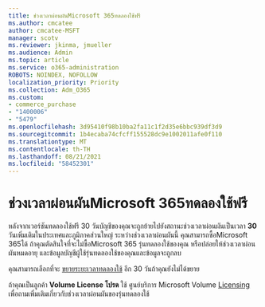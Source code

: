 ```yaml
---
title: ช่วงเวลาผ่อนผันMicrosoft 365ทดลองใช้ฟรี
ms.author: cmcatee
author: cmcatee-MSFT
manager: scotv
ms.reviewer: jkinma, jmueller
ms.audience: Admin
ms.topic: article
ms.service: o365-administration
ROBOTS: NOINDEX, NOFOLLOW
localization_priority: Priority
ms.collection: Adm_O365
ms.custom:
- commerce_purchase
- "1400006"
- "5479"
ms.openlocfilehash: 3d95410f98b10ba2fa11c1f2d35e6bbc939df3d9
ms.sourcegitcommit: 1b4ecaba74cfcff155528dc9e1002011afe0f110
ms.translationtype: MT
ms.contentlocale: th-TH
ms.lasthandoff: 08/21/2021
ms.locfileid: "58452301"
---
```

# <a name="grace-period-for-microsoft-365-free-trial"></a>ช่วงเวลาผ่อนผันMicrosoft 365ทดลองใช้ฟรี

หลังจากเวอร์ชันทดลองใช้ฟรี 30 วันบัญชีของคุณจะถูกย้ายไปยังสถานะช่วงเวลาผ่อนผันเป็นเวลา **30** วันเพิ่มเติมในประเทศและภูมิภาคส่วนใหญ่ ระหว่างช่วงเวลาผ่อนผันนี้ คุณสามารถซื้อMicrosoft 365ได้ ถ้าคุณตัดสินใจที่จะไม่ซื้อMicrosoft 365 รุ่นทดลองใช้ของคุณ หรือปล่อยให้ช่วงเวลาผ่อน[](https://docs.microsoft.com/microsoft-365/commerce/subscriptions/cancel-your-subscription?view=o365-worldwide)ผันหมดอายุ และข้อมูลบัญชีผู้ใช้รุ่นทดลองใช้ของคุณและข้อมูลจะถูกลบ

คุณสามารถเลือกที่จะ [ขยายระยะเวลาทดลองใช้](https://docs.microsoft.com/microsoft-365/commerce/extend-your-trial) อีก 30 วันถ้าคุณยังไม่ได้ขยาย

ถ้าคุณเป็นลูกค้า **Volume License โปรด** ใช้ ศูนย์บริการ Microsoft Volume [Licensing](https://support.microsoft.com/help/4471406/how-to-contact-the-microsoft-volume-licensing-service-center) เพื่อถามเพิ่มเติมเกี่ยวกับช่วงเวลาผ่อนผันของรุ่นทดลองใช้
